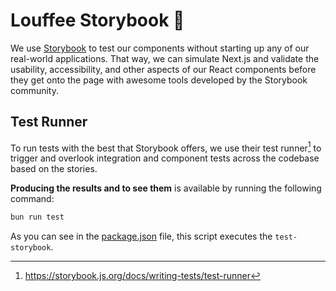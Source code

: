 # Louffee Storybook 🔬

We use [Storybook](https://storybook.js.org) to test our components without
starting up any of our real-world applications. That way, we can simulate Next.js
and validate the usability, accessibility, and other aspects of our React
components before they get onto the page with awesome tools developed by the
Storybook community.

## Test Runner

To run tests with the best that Storybook offers, we use their test
runner[^storybook_test_runner] to trigger and overlook integration and component
tests across the codebase based on the stories.

**Producing the results and to see them** is available by running the following
command:

```sh
bun run test
```

As you can see in the [package.json](./package.json) file, this script executes
the `test-storybook`.

[^storybook_test_runner]: <https://storybook.js.org/docs/writing-tests/test-runner>
